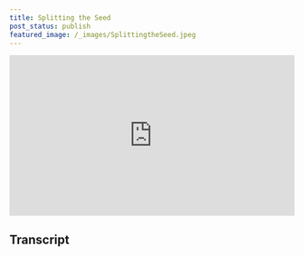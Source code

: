 ```yaml
---
title: Splitting the Seed
post_status: publish
featured_image: /_images/SplittingtheSeed.jpeg
---
```


<div style="padding:56.25% 0 0 0;position:relative;"><iframe src="https://player.vimeo.com/video/841147058?badge=0&amp;autopause=0&amp;player_id=0&amp;app_id=58479" frameborder="0" allow="autoplay; fullscreen; picture-in-picture" allowfullscreen style="position:absolute;top:0;left:0;width:100%;height:100%;" title="059 Splitting the Seed"></iframe></div>

<div style="margin-bottom:30px;"></div>

## Transcript

